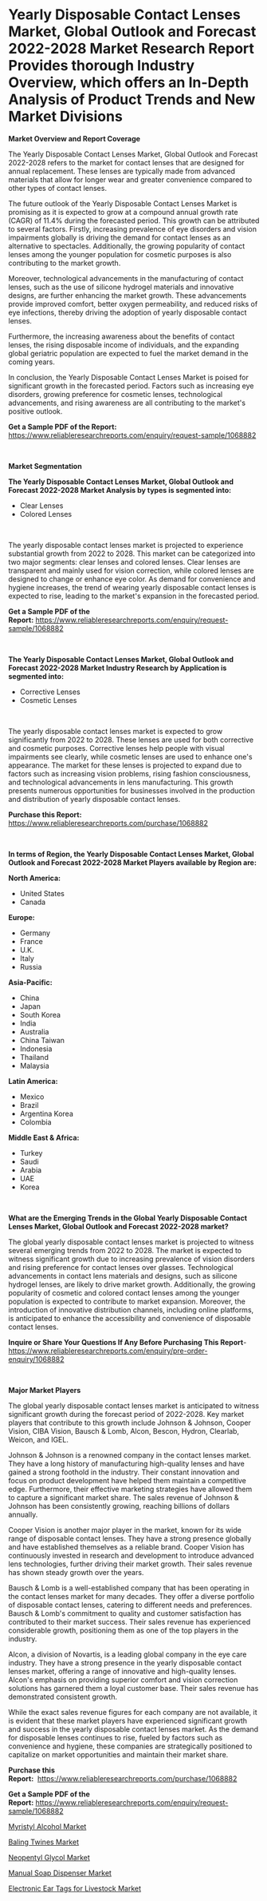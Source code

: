 <p><h1>Yearly Disposable Contact Lenses Market, Global Outlook and Forecast 2022-2028 Market Research Report Provides thorough Industry Overview, which offers an In-Depth Analysis of Product Trends and New Market Divisions</h1></p><p><strong>Market Overview and Report Coverage</strong></p>
<p><p>The Yearly Disposable Contact Lenses Market, Global Outlook and Forecast 2022-2028 refers to the market for contact lenses that are designed for annual replacement. These lenses are typically made from advanced materials that allow for longer wear and greater convenience compared to other types of contact lenses.</p><p>The future outlook of the Yearly Disposable Contact Lenses Market is promising as it is expected to grow at a compound annual growth rate (CAGR) of 11.4% during the forecasted period. This growth can be attributed to several factors. Firstly, increasing prevalence of eye disorders and vision impairments globally is driving the demand for contact lenses as an alternative to spectacles. Additionally, the growing popularity of contact lenses among the younger population for cosmetic purposes is also contributing to the market growth.</p><p>Moreover, technological advancements in the manufacturing of contact lenses, such as the use of silicone hydrogel materials and innovative designs, are further enhancing the market growth. These advancements provide improved comfort, better oxygen permeability, and reduced risks of eye infections, thereby driving the adoption of yearly disposable contact lenses.</p><p>Furthermore, the increasing awareness about the benefits of contact lenses, the rising disposable income of individuals, and the expanding global geriatric population are expected to fuel the market demand in the coming years.</p><p>In conclusion, the Yearly Disposable Contact Lenses Market is poised for significant growth in the forecasted period. Factors such as increasing eye disorders, growing preference for cosmetic lenses, technological advancements, and rising awareness are all contributing to the market's positive outlook.</p></p>
<p><strong>Get a Sample PDF of the Report:</strong> <a href="https://www.reliableresearchreports.com/enquiry/request-sample/1068882">https://www.reliableresearchreports.com/enquiry/request-sample/1068882</a></p>
<p>&nbsp;</p>
<p><strong>Market Segmentation</strong></p>
<p><strong>The Yearly Disposable Contact Lenses Market, Global Outlook and Forecast 2022-2028 Market Analysis by types is segmented into:</strong></p>
<p><ul><li>Clear Lenses</li><li>Colored Lenses</li></ul></p>
<p>&nbsp;</p>
<p><p>The yearly disposable contact lenses market is projected to experience substantial growth from 2022 to 2028. This market can be categorized into two major segments: clear lenses and colored lenses. Clear lenses are transparent and mainly used for vision correction, while colored lenses are designed to change or enhance eye color. As demand for convenience and hygiene increases, the trend of wearing yearly disposable contact lenses is expected to rise, leading to the market's expansion in the forecasted period.</p></p>
<p><strong>Get a Sample PDF of the Report:</strong>&nbsp;<a href="https://www.reliableresearchreports.com/enquiry/request-sample/1068882">https://www.reliableresearchreports.com/enquiry/request-sample/1068882</a></p>
<p>&nbsp;</p>
<p><strong>The Yearly Disposable Contact Lenses Market, Global Outlook and Forecast 2022-2028 Market Industry Research by Application is segmented into:</strong></p>
<p><ul><li>Corrective Lenses</li><li>Cosmetic Lenses</li></ul></p>
<p>&nbsp;</p>
<p><p>The yearly disposable contact lenses market is expected to grow significantly from 2022 to 2028. These lenses are used for both corrective and cosmetic purposes. Corrective lenses help people with visual impairments see clearly, while cosmetic lenses are used to enhance one's appearance. The market for these lenses is projected to expand due to factors such as increasing vision problems, rising fashion consciousness, and technological advancements in lens manufacturing. This growth presents numerous opportunities for businesses involved in the production and distribution of yearly disposable contact lenses.</p></p>
<p><strong>Purchase this Report:</strong>&nbsp; <a href="https://www.reliableresearchreports.com/purchase/1068882">https://www.reliableresearchreports.com/purchase/1068882</a></p>
<p>&nbsp;</p>
<p><strong>In terms of Region, the Yearly Disposable Contact Lenses Market, Global Outlook and Forecast 2022-2028 Market Players available by Region are:</strong></p>
<p>
    <p> <strong> North America: </strong>
        <ul>
            <li>United States</li>
            <li>Canada</li>
        </ul>
        </p> 
    <p> <strong> Europe: </strong>
        <ul>
            <li>Germany</li>
            <li>France</li>
            <li>U.K.</li>
            <li>Italy</li>
            <li>Russia</li>
        </ul>
        </p> 
    <p> <strong> Asia-Pacific: </strong>
        <ul>
            <li>China</li>
            <li>Japan</li>
            <li>South Korea</li>
            <li>India</li>
            <li>Australia</li>
            <li>China Taiwan</li>
            <li>Indonesia</li>
            <li>Thailand</li>
            <li>Malaysia</li>
        </ul>
        </p> 
    <p> <strong> Latin America: </strong>
        <ul>
            <li>Mexico</li>
            <li>Brazil</li>
            <li>Argentina Korea</li>
            <li>Colombia</li>
        </ul>
        </p> 
    <p> <strong> Middle East & Africa: </strong>
        <ul>
            <li>Turkey</li>
            <li>Saudi</li>
            <li>Arabia</li>
            <li>UAE</li>
            <li>Korea</li>
        </ul>
    </p>
    </p>
<p>&nbsp;</p>
<p><strong>What are the Emerging Trends in the Global Yearly Disposable Contact Lenses Market, Global Outlook and Forecast 2022-2028 market?</strong></p>
<p><p>The global yearly disposable contact lenses market is projected to witness several emerging trends from 2022 to 2028. The market is expected to witness significant growth due to increasing prevalence of vision disorders and rising preference for contact lenses over glasses. Technological advancements in contact lens materials and designs, such as silicone hydrogel lenses, are likely to drive market growth. Additionally, the growing popularity of cosmetic and colored contact lenses among the younger population is expected to contribute to market expansion. Moreover, the introduction of innovative distribution channels, including online platforms, is anticipated to enhance the accessibility and convenience of disposable contact lenses.</p></p>
<p><strong>Inquire or Share Your Questions If Any Before Purchasing This Report</strong>- <a href="https://www.reliableresearchreports.com/enquiry/pre-order-enquiry/1068882">https://www.reliableresearchreports.com/enquiry/pre-order-enquiry/1068882</a></p>
<p>&nbsp;</p>
<p><strong>Major Market Players</strong></p>
<p><p>The global yearly disposable contact lenses market is anticipated to witness significant growth during the forecast period of 2022-2028. Key market players that contribute to this growth include Johnson & Johnson, Cooper Vision, CIBA Vision, Bausch & Lomb, Alcon, Bescon, Hydron, Clearlab, Weicon, and IGEL.</p><p>Johnson & Johnson is a renowned company in the contact lenses market. They have a long history of manufacturing high-quality lenses and have gained a strong foothold in the industry. Their constant innovation and focus on product development have helped them maintain a competitive edge. Furthermore, their effective marketing strategies have allowed them to capture a significant market share. The sales revenue of Johnson & Johnson has been consistently growing, reaching billions of dollars annually.</p><p>Cooper Vision is another major player in the market, known for its wide range of disposable contact lenses. They have a strong presence globally and have established themselves as a reliable brand. Cooper Vision has continuously invested in research and development to introduce advanced lens technologies, further driving their market growth. Their sales revenue has shown steady growth over the years.</p><p>Bausch & Lomb is a well-established company that has been operating in the contact lenses market for many decades. They offer a diverse portfolio of disposable contact lenses, catering to different needs and preferences. Bausch & Lomb's commitment to quality and customer satisfaction has contributed to their market success. Their sales revenue has experienced considerable growth, positioning them as one of the top players in the industry.</p><p>Alcon, a division of Novartis, is a leading global company in the eye care industry. They have a strong presence in the yearly disposable contact lenses market, offering a range of innovative and high-quality lenses. Alcon's emphasis on providing superior comfort and vision correction solutions has garnered them a loyal customer base. Their sales revenue has demonstrated consistent growth.</p><p>While the exact sales revenue figures for each company are not available, it is evident that these market players have experienced significant growth and success in the yearly disposable contact lenses market. As the demand for disposable lenses continues to rise, fueled by factors such as convenience and hygiene, these companies are strategically positioned to capitalize on market opportunities and maintain their market share.</p></p>
<p><strong>Purchase this Report:</strong>&nbsp;&nbsp;<a href="https://www.reliableresearchreports.com/purchase/1068882">https://www.reliableresearchreports.com/purchase/1068882</a></p>
<p></p>
<p><strong>Get a Sample PDF of the Report:</strong>&nbsp;<a href="https://www.reliableresearchreports.com/enquiry/request-sample/1068882">https://www.reliableresearchreports.com/enquiry/request-sample/1068882</a></p>
<p><p><a href="https://medium.com/@adolfoadams1988/myristyl-alcohol-market-size-growth-forecast-2023-2030-30508fead848">Myristyl Alcohol Market</a></p><p><a href="https://www.reportprime.com/baling-twines-r16">Baling Twines Market</a></p><p><a href="https://medium.com/@noemiharvey05/neopentyl-glycol-market-size-growth-forecast-2023-2030-a48b84e07709">Neopentyl Glycol Market</a></p><p><a href="https://www.linkedin.com/pulse/manual-soap-dispenser-market-share-amp-new-trends-analysis-wnaye/">Manual Soap Dispenser Market</a></p><p><a href="https://www.reportprime.com/electronic-ear-tags-for-livestock-r17">Electronic Ear Tags for Livestock Market</a></p></p>